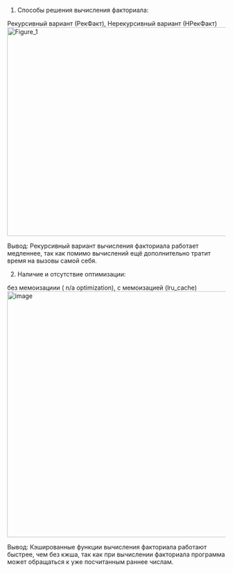1. Способы решения вычисления факториала:

Рекурсивный вариант (РекФакт), Нерекурсивный вариант (НРекФакт)
<img width="640" height="480" alt="Figure_1" src="https://github.com/user-attachments/assets/5b933730-e3f5-4a29-b417-55d93380d755" />

Вывод: Рекурcивный вариант вычисления факториала работает медленнее, так как помимо вычислений ещё дополнительно тратит время на вызовы самой себя.

2. Наличие и отсутствие оптимизации:

без мемоизациии ( n/a optimization), c мемоизацией (lru_cache)
<img width="1058" height="565" alt="image" src="https://github.com/user-attachments/assets/e973893f-5393-4842-a2cb-47894833329b" />



Вывод: Кэшированные функции вычисления факториала работают быстрее, чем без кжша, так как при вычислении факториала программа может обращаться к уже посчитанным раннее числам.
